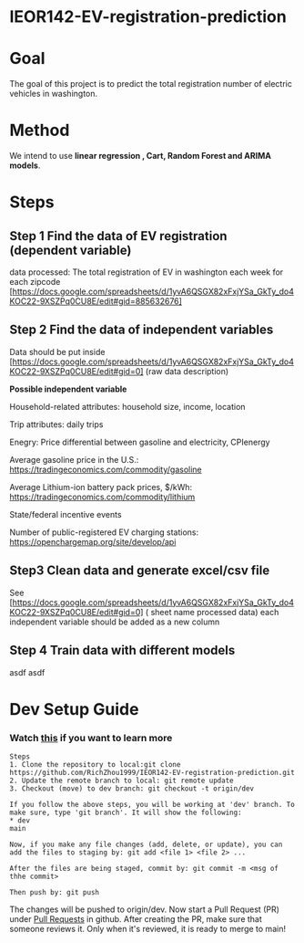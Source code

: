 # IEOR142-EV-registration-prediction
# Goal
The goal of this project is to predict the total registration number of electric vehicles in washington. 
# Method
We intend to use **linear regression , Cart, Random Forest and ARIMA models**.
# Steps
## Step 1 Find the data of EV registration (dependent variable)
data processed: The total registration of EV in washington each week for each zipcode
[https://docs.google.com/spreadsheets/d/1yvA6QSGX82xFxjYSa_GkTy_do4KOC22-9XSZPq0CU8E/edit#gid=885632676]


## Step 2 Find the data of independent variables
Data should be put inside [https://docs.google.com/spreadsheets/d/1yvA6QSGX82xFxjYSa_GkTy_do4KOC22-9XSZPq0CU8E/edit#gid=0] (raw data description)

**Possible independent variable**

Household-related attributes: household size, income, location


Trip attributes: daily trips


Enegry: Price differential between gasoline and electricity, CPIenergy


Average gasoline price in the U.S.: https://tradingeconomics.com/commodity/gasoline


Average Lithium-ion battery pack prices, $/kWh: https://tradingeconomics.com/commodity/lithium 


State/federal incentive events


Number of public-registered EV charging stations: https://openchargemap.org/site/develop/api




## Step3 Clean data and generate excel/csv file
See [https://docs.google.com/spreadsheets/d/1yvA6QSGX82xFxjYSa_GkTy_do4KOC22-9XSZPq0CU8E/edit#gid=0] ( sheet name processed data)
each independent variable should be added as a new column

## Step 4 Train data with different models
asdf asdf 


# Dev Setup Guide 
### Watch [this](https://missing.csail.mit.edu/2020/version-control/) if you want to learn more
```
Steps
1. Clone the repository to local:git clone https://github.com/RichZhou1999/IEOR142-EV-registration-prediction.git
2. Update the remote branch to local: git remote update
3. Checkout (move) to dev branch: git checkout -t origin/dev 

If you follow the above steps, you will be working at 'dev' branch. To make sure, type 'git branch'. It will show the following: 
* dev
main 

Now, if you make any file changes (add, delete, or update), you can add the files to staging by: git add <file 1> <file 2> ... 

After the files are being staged, commit by: git commit -m <msg of thhe commit>

Then push by: git push 

```

The changes will be pushed to origin/dev. Now start a Pull Request (PR) under [Pull Requests](https://docs.github.com/en/pull-requests/collaborating-with-pull-requests/proposing-changes-to-your-work-with-pull-requests/about-pull-requests) in github. After creating the PR, make sure that someone reviews it. Only when it's reviewed, it is ready to merge to main! 




